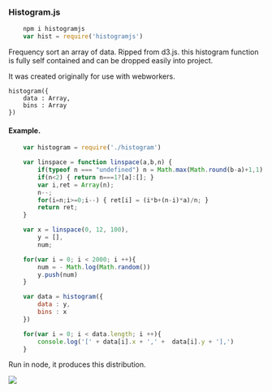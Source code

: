 ### Histogram.js

```javascript
	npm i histogramjs
	var hist = require('histogramjs')
```

Frequency sort an array of data. 
Ripped from d3.js. this histogram function is fully self contained and can be dropped easily into project.

It was created originally for use with webworkers.


	histogram({
		data : Array,
		bins : Array
	})


#### Example.

```javascript
	var histogram = require('./histogram')

	var linspace = function linspace(a,b,n) {
	    if(typeof n === "undefined") n = Math.max(Math.round(b-a)+1,1);
	    if(n<2) { return n===1?[a]:[]; }
	    var i,ret = Array(n);
	    n--;
	    for(i=n;i>=0;i--) { ret[i] = (i*b+(n-i)*a)/n; }
	    return ret;
	}

	var x = linspace(0, 12, 100),
		y = [],
		num;

	for(var i = 0; i < 2000; i ++){
		num = - Math.log(Math.random())
		y.push(num)
	}

	var data = histogram({
		data : y,
		bins : x
	})

	for(var i = 0; i < data.length; i ++){
		console.log('[' + data[i].x + ',' +  data[i].y + '],')
	}
```


Run in node, it produces this distribution.


![](http://i.imgur.com/ZOAToPx.png)
